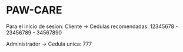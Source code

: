 # PAW-CARE

Para el inicio de sesion:
Cliente
  -> Cedulas recomendadas:
  12345678 - 23456789 - 34567890

Administrador
  -> Cedula unica:
  777
